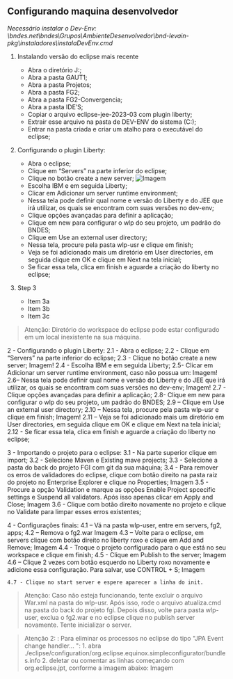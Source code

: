 
## Configurando maquina desenvolvedor

*Necessário instalar o Dev-Env: 
\\bndes.net\bndes\Grupos\AmbienteDesenvolvedor\bnd-levain-pkg\instaladores\instalaDevEnv.cmd*

 
1. Instalando versão do eclipse mais recente
	* Abra o diretório J:\;
 	* Abra a pasta GAUT1;
 	* Abra a pasta Projetos;
 	* Abra a pasta FG2;
 	* Abra a pasta FG2-Convergencia;
 	* Abra a pasta IDE’S;
 	* Copiar o arquivo eclipse-jee-2023-03 com plugin liberty;
 	* Extrair esse arquivo na pasta de DEV-ENV do sistema (C:\);
 	* Entrar na pasta criada e criar um atalho para o executável do eclipse;
2. Configurando o plugin Liberty:
	* Abra o eclipse;
	* Clique em “Servers” na parte inferior do eclipse;
	* Clique no botão create a new server;
	 ![Imagem]("Imagem1.png")
	* Escolha IBM e em seguida Liberty;
	* Clicar em Adicionar um server runtime environment;
	* Nessa tela pode definir qual nome e versão do Liberty e  do JEE  que irá utilizar, os quais se encontram com suas versões no dev-env;
	* Clique opções avançadas para definir a aplicação;
	* Clique em new para configurar o wlp do seu projeto, um padrão do BNDES;
	* Clique em Use an external user directory;
	* Nessa tela, procure pela pasta wlp-usr e clique em finish;
	* Veja se foi adicionado mais um diretório em  User directories, em seguida clique em OK e clique em Next na tela inicial;
	* Se ficar essa tela, clica em finish e aguarde a criação do liberty no eclipse;

4. Step 3
    * Item 3a
    * Item 3b
    * Item 3c

>Atenção: Diretório do workspace do eclipse pode estar configurado em um local inexistente na sua máquina.

2 - Configurando o plugin Liberty:
    2.1 - Abra o eclipse;
    2.2 - Clique em “Servers” na parte inferior do eclipse;
    2.3 - Clique no botão  create a new server;
    Imagem!
    2.4 - Escolha IBM e em seguida Liberty;
    2.5- Clicar em Adicionar um server runtime environment, caso não possua um:
    Imagem!
    2.6– Nessa tela pode definir qual nome e versão do Liberty e  do JEE  que irá utilizar, os quais se encontram com suas versões no dev-env;
    Imagem!
    2.7 - Clique opções avançadas para definir a aplicação;
    2.8- Clique em new para configurar o wlp do seu projeto, um padrão do BNDES; 
    2.9 – Clique em Use an external user directory;
    2.10 – Nessa tela, procure pela pasta wlp-usr e clique em finish;
    Imagem!
    2.11 – Veja se foi adicionado mais um diretório em  User directories, em seguida clique em OK e clique em Next na tela inicial;
    2.12 - Se ficar essa tela, clica em finish e aguarde a criação do liberty no eclipse;

3 - Importando o projeto para o eclipse:
	3.1 - Na parte superior clique em import;
	3.2 - Selecione Maven e Existing mave projects;
	3.3 - Selecione a pasta do back do projeto FGI com git da sua máquina;
	3.4 - Para remover os erros de validadores do eclipse, clique com botão direito na pasta raiz do projeto no Enterprise Explorer e clique no Properties;
	 Imagem
    3.5 - Procure a opção Validation e marque as opções Enable Project spcecific settings e Suspend all validators. Após isso apenas clicar em Apply and Close; 
    Imagem
    3.6 - Clique com botão direito novamente no projeto e clique no Validate para limpar esses erros existentes;

4 - Configurações finais:
	4.1 – Vá na pasta wlp-user, entre em servers, fg2, apps;
	4.2 – Remova o fg2.war
    Imagem
	4.3 – Volte para o eclipse, em servers clique com botão direito no liberty roxo e clique em Add and Remove;
    Imagem
	4.4 - Troque o projeto configurado para o que está no seu workspace e clique em finish;
	4.5 -  Clique em Publish to the server;
    Imagem
	4.6 – Clique 2 vezes com botão esquerdo no Liberty roxo novamente e adicione essa configuração. Para salvar, use CONTROL + S;
    Imagem

	4.7 - Clique no start server e espere aparecer a linha do init.

>Atenção: Caso não esteja funcionando, tente excluir o arquivo War.xml na pasta do wlp-usr. Após isso, rode o arquivo atualiza.cmd na pasta do back do projeto fgi. Depois disso, volte para pasta wlp-user, exclua o fg2.war e no eclipse clique no publish server novamente. Tente inicializar o server.

>Atenção 2: : Para eliminar os processos no eclipse do tipo "JPA Event change handler... ": 
    1.	abra ./eclipse/configuration/org.eclipse.equinox.simpleconfigurator/bundles.info
    2.	deletar ou comentar as linhas começando com org.eclipse.jpt, conforme a imagem abaixo:
    Imagem
 


